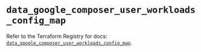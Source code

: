 # `data_google_composer_user_workloads_config_map`

Refer to the Terraform Registry for docs: [`data_google_composer_user_workloads_config_map`](https://registry.terraform.io/providers/hashicorp/google/6.15.0/docs/data-sources/composer_user_workloads_config_map).
